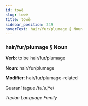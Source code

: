 ```yaml
---
id: towë
slug: towë
title: towë
sidebar_position: 249
hoverText: hair/fur/plumage § Noun
---
```


### hair/fur/plumage § Noun

**Verb**: to be hair/fur/plumage

**Noun**: hair/fur/plumage

**Modifier**: hair/fur/plumage-related

Guaraní tague /ta.ˈɰʷe/

*Tupian Language Family*